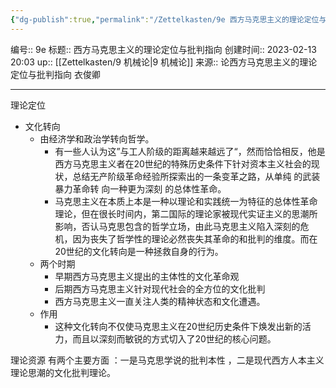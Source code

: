 ```yaml
---
{"dg-publish":true,"permalink":"/Zettelkasten/9e 西方马克思主义的理论定位与批判指向/","dgPassFrontmatter":true}
---
```


编号:: 9e
标题:: 西方马克思主义的理论定位与批判指向
创建时间:: 2023-02-13 20:03
up:: [[Zettelkasten/9 机械论\|9 机械论]]
来源:: 论西方马克思主义的理论定位与批判指向 衣俊卿

---
理论定位
- 文化转向
	- 由经济学和政治学转向哲学。
		- 有一些人认为这”与工人阶级的距离越来越远了“，然而恰恰相反，他是西方马克思主义者在20世纪的特殊历史条件下针对资本主义社会的现状，总结无产阶级革命经验所探索出的一条变革之路，从单纯 的武装暴力革命转 向一种更为深刻 的总体性革命。
		- 马克思主义在本质上本是一种以理论和实践统一为特征的总体性革命理论，但在很长时间内，第二国际的理论家被现代实证主义的思潮所影响，否认马克思包含的哲学立场，由此马克思主义陷入深刻的危机，因为丧失了哲学性的理论必然丧失其革命的和批判的维度。而在20世纪的文化转向是一种拯救自身的行为。
	- 两个时期
		- 早期西方马克思主义提出的主体性的文化革命观
		- 后期西方马克思主义针对现代社会的全方位的文化批判
		- 西方马克思主义一直关注人类的精神状态和文化遭遇。
	- 作用
		- 这种文化转向不仅使马克思主义在20世纪历史条件下焕发出新的活力，而且以深刻而敏锐的方式切入了20世纪的核心问题。


理论资源 
有两个主要方面 ：一是马克思学说的批判本性 ，二是现代西方人本主义理论思潮的文化批判理论。